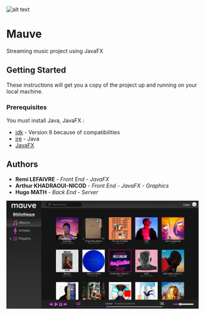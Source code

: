 
![alt text](https://github.com/Mathugo/Mauve/blob/master/img/mauve.png)
# Mauve
Streaming music project using JavaFX 
## Getting Started
These instructions will get you a copy of the project up and running on your local machine.
### Prerequisites 
You must install Java, JavaFX : 
* [jdk](https://www.oracle.com/technetwork/java/javase/downloads/jdk8-downloads-2133151.html) - Version 8 because of compatibilities
* [jre](https://www.java.com/en/download/win10.jsp) - Java 
* [JavaFX](https://openjfx.io/) 

## Authors
* **Remi LEFAIVRE** - *Front End - JavaFX*
* **Arthur KHADRAOUI-NICOD** - *Front End - JavaFX - Graphics*
* **Hugo MATH** - *Back End - Server*

![alt text](https://github.com/Mathugo/Mauve_Server/blob/master/img/mauve_main.png)
